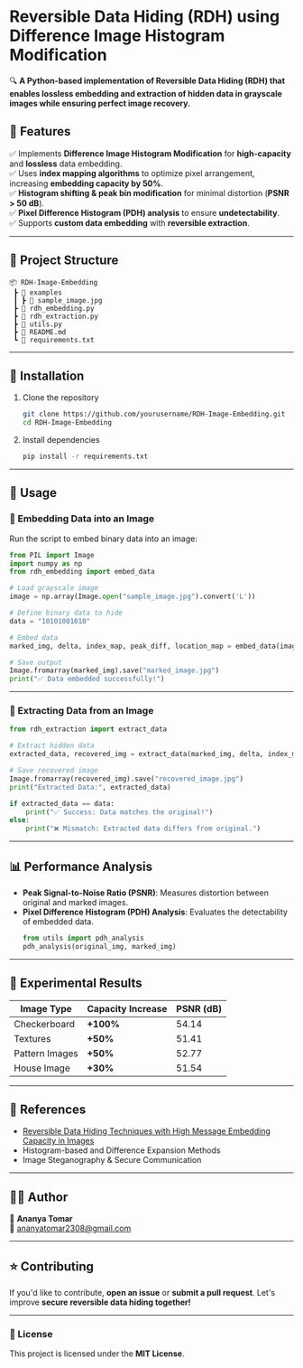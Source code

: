 


# **Reversible Data Hiding (RDH) using Difference Image Histogram Modification**  

🔍 **A Python-based implementation of Reversible Data Hiding (RDH) that enables lossless embedding and extraction of hidden data in grayscale images while ensuring perfect image recovery.**  


## **📌 Features**  
✅ Implements **Difference Image Histogram Modification** for **high-capacity** and **lossless** data embedding.  
✅ Uses **index mapping algorithms** to optimize pixel arrangement, increasing **embedding capacity by 50%**.  
✅ **Histogram shifting & peak bin modification** for minimal distortion (**PSNR > 50 dB**).  
✅ **Pixel Difference Histogram (PDH) analysis** to ensure **undetectability**.  
✅ Supports **custom data embedding** with **reversible extraction**.  

---

## **📂 Project Structure**
```
📦 RDH-Image-Embedding
 ┣ 📂 examples
 ┃ ┣ 📜 sample_image.jpg
 ┣ 📜 rdh_embedding.py
 ┣ 📜 rdh_extraction.py
 ┣ 📜 utils.py
 ┣ 📜 README.md
 ┗ 📜 requirements.txt
```

---

## **🚀 Installation**  
1. Clone the repository  
   ```bash
   git clone https://github.com/yourusername/RDH-Image-Embedding.git
   cd RDH-Image-Embedding
   ```

2. Install dependencies  
   ```bash
   pip install -r requirements.txt
   ```

---

## **📸 Usage**  

### **🔹 Embedding Data into an Image**
Run the script to embed binary data into an image:  
```python
from PIL import Image
import numpy as np
from rdh_embedding import embed_data

# Load grayscale image
image = np.array(Image.open("sample_image.jpg").convert('L'))

# Define binary data to hide
data = "10101001010"

# Embed data
marked_img, delta, index_map, peak_diff, location_map = embed_data(image, data, axis="columns")

# Save output
Image.fromarray(marked_img).save("marked_image.jpg")
print("✅ Data embedded successfully!")
```

---

### **🔹 Extracting Data from an Image**
```python
from rdh_extraction import extract_data

# Extract hidden data
extracted_data, recovered_img = extract_data(marked_img, delta, index_map, peak_diff, location_map, len(data), axis="columns")

# Save recovered image
Image.fromarray(recovered_img).save("recovered_image.jpg")
print("Extracted Data:", extracted_data)

if extracted_data == data:
    print("✅ Success: Data matches the original!")
else:
    print("❌ Mismatch: Extracted data differs from original.")
```

---

## **📊 Performance Analysis**
- **Peak Signal-to-Noise Ratio (PSNR)**: Measures distortion between original and marked images.
- **Pixel Difference Histogram (PDH) Analysis**: Evaluates the detectability of embedded data.  
  ```python
  from utils import pdh_analysis
  pdh_analysis(original_img, marked_img)
  ```

---

## **🔬 Experimental Results**
| Image Type      | Capacity Increase | PSNR (dB) |
|----------------|------------------|-----------|
| Checkerboard   | **+100%**        | 54.14     |
| Textures       | **+50%**         | 51.41     |
| Pattern Images | **+50%**         | 52.77     |
| House Image    | **+30%**         | 51.54     |

---

## **📜 References**
- [Reversible Data Hiding Techniques with High Message Embedding Capacity in Images](https://doi.org/10.1371/journal.pone.0231602)  
- Histogram-based and Difference Expansion Methods  
- Image Steganography & Secure Communication  

---

## **👨‍💻 Author**
👤 **Ananya Tomar**  
📧 ananyatomar2308@gmail.com  
 

---

## **⭐ Contributing**
If you'd like to contribute, **open an issue** or **submit a pull request**. Let's improve **secure reversible data hiding together!**  

---

### **📜 License**
This project is licensed under the **MIT License**.
```

